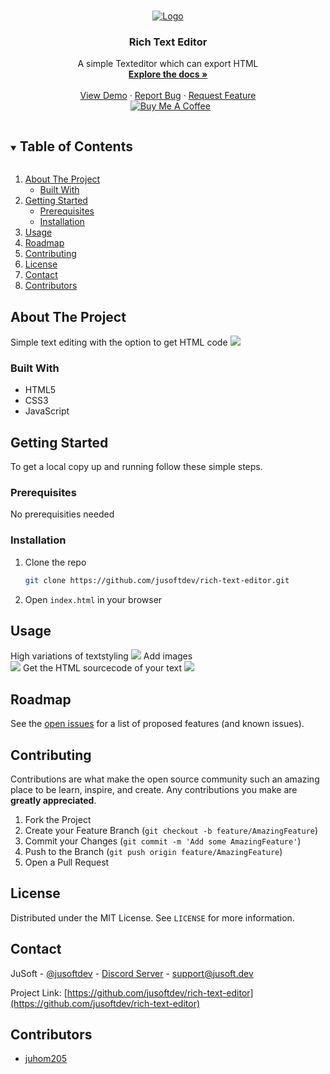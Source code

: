 <!-- PROJECT LOGO -->
<br />
<p align="center">
  <a href="https://github.com/jusoftdev/rich-text-editor">
    <img src="https://i.imgur.com/korJkEc.png" alt="Logo">
  </a>

  <h3 align="center">Rich Text Editor</h3>

  <p align="center">
    A simple Texteditor which can export HTML 
    <br />
    <a href="https://github.com/jusoftdev/rich-text-editor"><strong>Explore the docs »</strong></a>
    <br />
    <br />
    <a href="https://jusoftdev.github.io/rich-text-edior/">View Demo</a>
    ·
    <a href="https://github.com/jusoftdev/rich-text-edior/issues">Report Bug</a>
    ·
    <a href="https://github.com/jusoftdev/rich-text-edior/issues">Request Feature</a><br>&nbsp;
<a href="https://www.buymeacoffee.com/jusoft" target="_blank"><img src="https://bmc-cdn.nyc3.digitaloceanspaces.com/BMC-button-images/custom_images/orange_img.png" alt="Buy Me A Coffee" style="height: auto !important;width: auto !important;" ></a>
 
  </p>
</p>



<!-- TABLE OF CONTENTS -->
<details open="open">
  <summary><h2 style="display: inline-block">Table of Contents</h2></summary>
  <ol>
    <li>
      <a href="#about-the-project">About The Project</a>
      <ul>
        <li><a href="#built-with">Built With</a></li>
      </ul>
    </li>
    <li>
      <a href="#getting-started">Getting Started</a>
      <ul>
        <li><a href="#prerequisites">Prerequisites</a></li>
        <li><a href="#installation">Installation</a></li>
      </ul>
    </li>
    <li><a href="#usage">Usage</a></li>
    <li><a href="#roadmap">Roadmap</a></li>
    <li><a href="#contributing">Contributing</a></li>
    <li><a href="#license">License</a></li>
    <li><a href="#contact">Contact</a></li>
    <li><a href="#contributors">Contributors</a></li>
  </ol>
</details>



<!-- ABOUT THE PROJECT -->
## About The Project

Simple text editing with the option to get HTML code
<img src="https://i.imgur.com/1jBE0ek.png"/>


### Built With

* HTML5
* CSS3
* JavaScript


<!-- GETTING STARTED -->
## Getting Started

To get a local copy up and running follow these simple steps.

### Prerequisites

No prerequisities needed


### Installation

1. Clone the repo
   ```sh
   git clone https://github.com/jusoftdev/rich-text-editor.git
   ```
2. Open `index.html` in your browser


<!-- USAGE EXAMPLES -->
## Usage

High variations of textstyling
<img src="https://i.imgur.com/fgaw4iA.png" />
Add images<br>
<img src="https://i.imgur.com/iOM8X96.png" />
Get the HTML sourcecode of your text
<img src="https://i.imgur.com/PupJhBU.png" />



<!-- ROADMAP -->
## Roadmap

See the [open issues](https://github.com/jusoftdev/rich-text-editor/issues) for a list of proposed features (and known issues).




<!-- CONTRIBUTING -->
## Contributing

Contributions are what make the open source community such an amazing place to be learn, inspire, and create. Any contributions you make are **greatly appreciated**.

1. Fork the Project
2. Create your Feature Branch (`git checkout -b feature/AmazingFeature`)
3. Commit your Changes (`git commit -m 'Add some AmazingFeature'`)
4. Push to the Branch (`git push origin feature/AmazingFeature`)
5. Open a Pull Request



<!-- LICENSE -->
## License

Distributed under the MIT License. See `LICENSE` for more information.



<!-- CONTACT -->
## Contact

JuSoft - [@jusoftdev](https://twitter.com/jusoftdev) - [Discord Server](http://jsft.be/discord) - support@jusoft.dev

Project Link: [https://github.com/jusoftdev/rich-text-editor](https://github.com/jusoftdev/rich-text-editor)



<!-- ACKNOWLEDGEMENTS -->
## Contributors

* [juhom205](https://github.com/juhom205)




